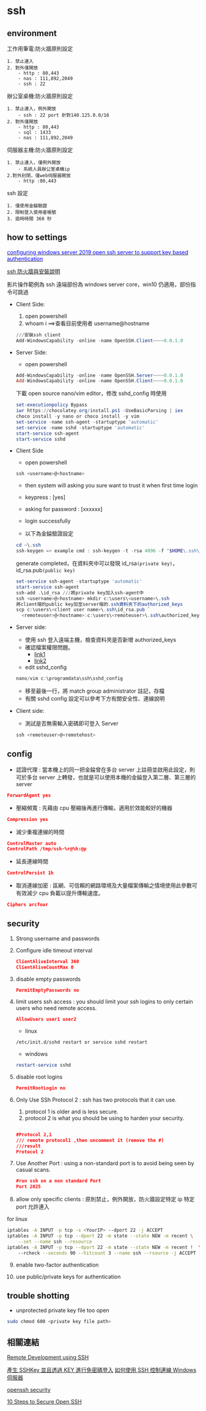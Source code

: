 # ssh

## environment

工作用筆電:防火牆原則設定

    1. 禁止連入
    2. 對外僅開放
        - http : 80,443
        - nas : 111,892,2049
        - ssh : 22

辦公室桌機:防火牆原則設定

    1. 禁止連入，例外開放
        - ssh : 22 port 針對140.125.0.0/16
    2. 對外僅開放
        - http : 80,443
        - sql : 1433
        - nas : 111,892,2049

伺服器主機:防火牆原則設定

    1. 禁止連入，僅例外開放
        - 系統人員辦公室桌機ip
    2.對外封閉，僅web伺服器開放
        - http :80,443

ssh 設定 

    1. 僅使用金錀驗證 
    2. 限制登入使用者帳號 
    3. 逾時時間 360 秒

## how to settings

[<span style="color:blue">configuring windows server 2019 open ssh server to support key based authentication</span>](https://youtu.be/Cs3wBl_mMH0)

[ssh 防火牆與安裝說明](https://docs.microsoft.com/zh-tw/windows-server/administration/openssh/openssh_install_firstuse)

影片操作範例為 ssh 遠端部份為 windows server core，win10 仍適用，部份指令可跳過

- Client Side:
  1. open powershell
  2. whoam i ==>查看目前使用者 username@hostname
  ```powershell
  ///安裝ssh client
  Add-WindowsCapability -online -name OpenSSH.Client~~~~0.0.1.0
  ```
- Server Side:

  - open powershell

  ```powershell
  Add-WindowsCapability -online -name OpenSSH.Server~~~~0.0.1.0
  Add-WindowsCapability -online -name OpenSSH.Client~~~~0.0.1.0
  ```

  下載 open source nano/vim editor，修改 sshd_config 時使用

  ```powershell
  set-executionpolicy Bypass
  iwr https://chocolatey.org/install.ps1 -UseBasicParsing | iex
  choco install -y nano or choco install -y vim
  set-service -name ssh-agent -startuptype 'automatic'
  set-service -name sshd -startuptype 'automatic'
  start-service ssh-agent
  start-service sshd
  ```

- Client Side

  - open powershell

  ```powershell
  ssh <username>@<hostname>
  ```

  - then system will asking you sure want to trust it when first time login
  - keypress : [yes]
  - asking for password : [xxxxxx]
  - login successfully

  - 以下為金錀驗證設定

  ```powershell
  cd ~\.ssh
  ssh-keygen => example cmd : ssh-keygen -t -rsa 4096 -f "$HOME\.ssh\id_rsa_remote_ssh"
  ```

  generate completed，在資料夾中可以發現 id_rsa`(private key)`，id_rsa.pub`(public key)`

  ```powershell
  set-service ssh-agent -startuptype 'automatic'
  start-service ssh-agent
  ssh-add .\id_rsa ///將private key加入ssh-agent中
  ssh <username>@<hostname> mkdir c:\users\<username>\.ssh
  將client端的public key加至server端的.ssh資料夾下的authorized_keys
  scp c:\users\<client user name>\.ssh\id_rsa.pub `
    <remoteuser>@<hostname>:c:\users\<remoteuser>\.ssh\authorized_keys
  ```

- Server side:

  - 使用 ssh 登入遠端主機，檢查資料夾是否新增 authorized_keys
  - 確認檔案權限問題。
    - [link1](https://github.com/PowerShell/Win32-OpenSSH/issues/1313)
    - [link2](https://github.com/PowerShell/Win32-OpenSSH/wiki/Security-protection-of-various-files-in-Win32-OpenSSH)
  - edit sshd_config

  ```powershell
  nano/vim c:\programdata\ssh\sshd_config
  ```

  - 移至最後一行，將 match group administrator 註記，存檔
  - 有關 sshd config 設定可以參考下方有關安全性、連線說明

- Client side:
  - 測試是否無需輸入密碼即可登入 Server
  ```powershell
  ssh <remoteuser>@<remotehost>
  ```

## config

- 認證代理 : 當本機上的同一把金錀曾在多台 server 上註冊並啟用此設定，則可於多台 server 上轉發，也就是可以使用本機的金錀登入第二層、第三層的 server

```json
ForwardAgent yes
```

- 壓縮頻寬 : 先藉由 cpu 壓縮後再進行傳輸，適用於效能較好的機器

```json
Compression yes
```

- 減少重複連線的時間

```json
ControlMaster auto
ControlPath /tmp/ssh-%r@%h:@p
```

- 延長連線時間

```json
ControlPersist 1h
```

- 取消連線加密 : 區網、可信賴的網路環境及大量檔案傳輸之情境使用此參數可有效減少 cpu 負載以提升傳輸速度。

```json
Ciphers arcfour
```

## security

1. Strong username and passwords
2. Configure idle timeout interval

   ```json
   ClientAliveInterval 360
   ClientAliveCountMax 0
   ```

3. disable empty passwords

   ```json
   PermitEmptyPasswords no
   ```

4. limit users ssh access : you should limit your ssh logins to only certain users who need remote access.

   ```json
   AllowUsers user1 user2
   ```

   - linux

   ```bash
   /etc/init.d/sshd restart or service sshd restart
   ```

   - windows

   ```powershell
   restart-service sshd
   ```

5. disable root logins

   ```json
   PermitRootLogin no
   ```

6. Only Use SSh Protocol 2 : ssh has two protocols that it can use.

   1. protocol 1 is older and is less secure.
   2. protocol 2 is what you should be using to harden your security.

   ```json

   #Protocol 2,1
   /// remote protocol1 ,then uncomment it (remove the #)
   ///result
   Protocol 2
   ```

7. Use Another Port : using a non-standard port is to avoid being seen by casual scans.

   ```json
   #run ssh on a non standard Port
   Port 2025
   ```

8. allow only specific clients : 原則禁止，例外開放，防火牆設定特定 ip 特定 port 允許連入

for linux

```bash
iptables -A INPUT -p tcp -s <YourIP> --dport 22 -j ACCEPT
iptables -A INPUT -p tcp --dport 22 -m state --state NEW -m recent \
    --set --name ssh --resource
iptables -A INPUT -p tcp --dport 22 -m state --state NEW -m recent !  \ 
    --rcheck --seconds 90 --hitcount 3 --name ssh --rsource -j ACCEPT
```

9. enable two-factor authentication

10. use public/private keys for authentication


## trouble shotting

- unprotected private key file too open 
```bash
sudo chmod 600 <private key file path>
```
## 相關連結

[Remote Development using SSH](https://code.visualstudio.com/docs/remote/ssh#_getting-started)

[產生 SSHKey 並且透過 KEY 進行免密碼登入](https://xenby.com/b/220-%E6%95%99%E5%AD%B8-%E7%94%A2%E7%94%9Fssh-key%E4%B8%A6%E4%B8%94%E9%80%8F%E9%81%8Ekey%E9%80%B2%E8%A1%8C%E5%85%8D%E5%AF%86%E7%A2%BC%E7%99%BB%E5%85%A5)
[如何使用 SSH 控制連線 Windows 伺服器](https://www.gushiciku.cn/pl/2GFQ/zh-tw)

[openssh security](https://www.cyberciti.biz/tips/linux-unix-bsd-openssh-server-best-practices.html)

[10 Steps to Secure Open SSH](https://blog.devolutions.net/2017/4/10-steps-to-secure-open-ssh)
